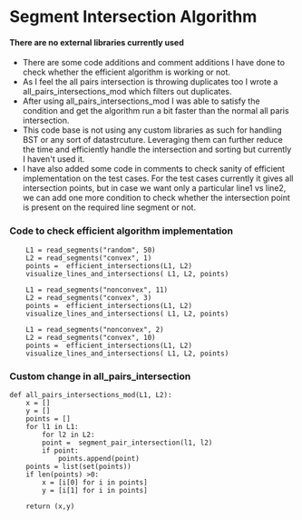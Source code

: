 # Segment Intersection Algorithm

#### There are no external libraries currently used

<ul>
<li> There are some code additions and comment additions I have done to check whether the efficient algorithm is working or not. </li>
<li> As I feel the all pairs intersection is throwing duplicates too I wrote a all_pairs_intersections_mod which filters out duplicates. </li>
<li> After using all_pairs_intersections_mod I was able to satisfy the condition and get the algorithm run a bit faster than the normal all paris intersection. </li>
<li> This code base is not using any custom libraries as such for handling BST or any sort of datastrcuture. Leveraging them can further reduce the time and efficiently handle the intersection and sorting but currently I haven't used it. </li>
<li> I have also added some code in comments to check sanity of efficient implementation on the test cases. For the test cases currently it gives all intersection points, but in case we want only a particular line1 vs line2, we can add one more condition to check whether the intersection point is present on the required line segment or not. </li> </ul>


### Code to check efficient algorithm implementation


        L1 = read_segments("random", 50)  
        L2 = read_segments("convex", 1)  
        points =  efficient_intersections(L1, L2)
        visualize_lines_and_intersections( L1, L2, points)

        L1 = read_segments("nonconvex", 11)  
        L2 = read_segments("convex", 3)  
        points =  efficient_intersections(L1, L2)
        visualize_lines_and_intersections( L1, L2, points)

        L1 = read_segments("nonconvex", 2)  
        L2 = read_segments("convex", 10)  
        points =  efficient_intersections(L1, L2)
        visualize_lines_and_intersections( L1, L2, points)



### Custom change in all_pairs_intersection



    def all_pairs_intersections_mod(L1, L2):
        x = []
        y = []
        points = []
        for l1 in L1: 
            for l2 in L2: 
            point =  segment_pair_intersection(l1, l2)
            if point:
                points.append(point)
        points = list(set(points))
        if len(points) >0:    
            x = [i[0] for i in points]
            y = [i[1] for i in points]

        return (x,y)
